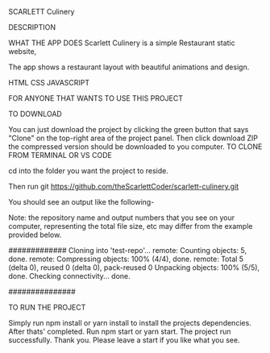 SCARLETT Culinery
 
DESCRIPTION

WHAT THE APP DOES 
Scarlett Culinery is a simple Restaurant static website,

The app shows a restaurant layout with beautiful animations and design.


HTML
CSS
JAVASCRIPT

FOR ANYONE THAT WANTS TO USE THIS PROJECT

TO DOWNLOAD

You can just download the project by clicking the green button that says "Clone" on the top-right area of the project panel.
Then click download ZIP the compressed version should be downloaded to you computer.
TO CLONE FROM TERMINAL OR VS CODE

cd into the folder you want the project to reside.

Then run git https://github.com/theScarlettCoder/scarlett-culinery.git

You should see an output like the following-

Note: the repository name and output numbers that you see on your computer, representing the total file size, etc may differ from the example provided below.

############# Cloning into 'test-repo'... remote: Counting objects: 5, done. remote: Compressing objects: 100% (4/4), done. remote: Total 5 (delta 0), reused 0 (delta 0), pack-reused 0 Unpacking objects: 100% (5/5), done. Checking connectivity... done.

###############

TO RUN THE PROJECT

Simply run npm install or yarn install to install the projects dependencies.
After thats' completed.
Run npm start or yarn start.
The project run successfully. Thank you. Please leave a start if you like what you see.
